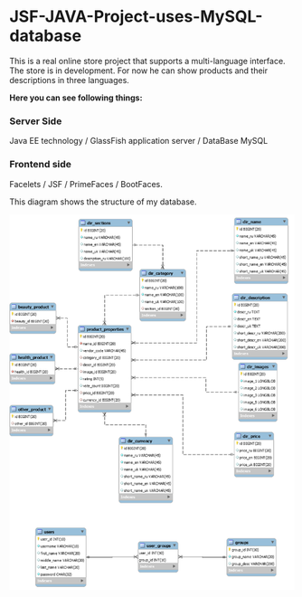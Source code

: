 # JSF-JAVA-Project-uses-MySQL-database

This is a real online store project that supports a multi-language interface. The store is in development. For now he can show products and their descriptions in three languages.

<p><b>Here you can see following things: </b></p>
 
 <h3> Server Side</h3> 
 
 Java EE technology /  GlassFish application server /  DataBase MySQL

 <h3>Frontend side</h3>  
 
Facelets / JSF / PrimeFaces / BootFaces.
 
<p>This diagram shows the structure of my database.</p>



![Image alt](https://github.com/Viacheslav77/JSF-JAVA-Project/blob/master/web/resources/images/db1.png)
